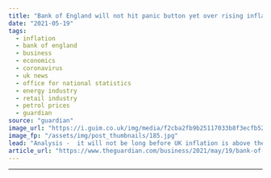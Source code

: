 ```yaml
---
title: "Bank of England will not hit panic button yet over rising inflation"
date: "2021-05-19"
tags: 
  - inflation
  - bank of england
  - business
  - economics
  - coronavirus
  - uk news
  - office for national statistics
  - energy industry
  - retail industry
  - petrol prices
  - guardian
source: "guardian"
image_url: "https://i.guim.co.uk/img/media/f2cba2fb9b25117033b8f3ecfb522d0b37ed995e/23_31_4603_2764/master/4603.jpg?width=460&quality=85&auto=format&fit=max&s=0d15763ff2cf2a3f52fc81769199de7d"
image_fp: "/assets/img/post_thumbnails/185.jpg"
lead: "Analysis -  it will not be long before UK inflation is above the official 2% targetUK inflation more than doubles as energy prices increaseBusiness live updates -  UK inflation more than doubles to 1.5%See all our coronavirus coverageA doubling of the an..."
article_url: "https://www.theguardian.com/business/2021/may/19/bank-of-england-will-not-hit-panic-button-yet-over-rising-inflation"
---
```


---
